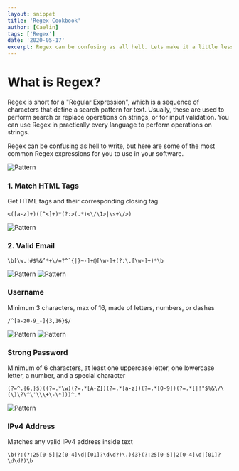 ```yaml
---
layout: snippet
title: 'Regex Cookbook'
author: [Caelin]
tags: ['Regex']
date: '2020-05-17'
excerpt: Regex can be confusing as all hell. Lets make it a little less confusing with some common regex recipes for you to implement. 
---
```


# What is Regex?
Regex is short for a "Regular Expression", which is a sequence of characters that define a search pattern for text. Usually, these are used to perform search or replace operations on strings, or for input validation. You can use Regex in practically every language to perform operations on strings.

Regex can be confusing as hell to write, but here are some of the most common Regex expressions for you to use in your software.

![Pattern](https://i.imgur.com/ZuYomIZ.png)

### 1. Match HTML Tags

Get HTML tags and their corresponding closing tag

```regexp
<([a-z]+)([^<]+)*(?:>(.*)<\/\1>|\s+\/>)
```

![Pattern](https://i.imgur.com/4KTSbp2.png)

### 2. Valid Email

```regexp
\b[\w.!#$%&’*+\/=?^`{|}~-]+@[\w-]+(?:\.[\w-]+)*\b
```

![Pattern](https://i.imgur.com/9NRxaTW.png)
![Pattern](https://i.imgur.com/lyQJnaj.png)
### Username
Minimum 3 characters, max of 16, made of letters, numbers, or dashes
```regexp
/^[a-z0-9_-]{3,16}$/
```

![Pattern](https://i.imgur.com/OuTDtvt.png)
![Pattern](https://i.imgur.com/c4T0AIq.png)

### Strong Password
Minimum of 6 characters, at least one uppercase letter, one lowercase letter, a number, and a special character
```regexp
(?=^.{6,}$)((?=.*\w)(?=.*[A-Z])(?=.*[a-z])(?=.*[0-9])(?=.*[|!"$%&\/\(\)\?\^\'\\\+\-\*]))^.*
```

![Pattern](https://i.imgur.com/LorUCTp.png)

### IPv4 Address
Matches any valid IPv4 address inside text

```regexp
\b(?:(?:25[0-5]|2[0-4]\d|[01]?\d\d?)\.){3}(?:25[0-5]|2[0-4]\d|[01]?\d\d?)\b
```
